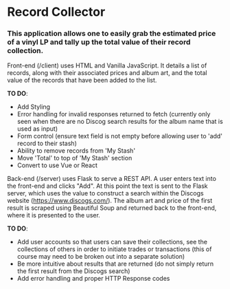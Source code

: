 # Record Collector

### This application allows one to easily grab the estimated price of a vinyl LP and tally up the total value of their record collection.

Front-end (/client) uses HTML and Vanilla JavaScript. It details a list of records, along with their associated prices and album art, and the total value of the records that have been added to the list. 

**TO DO**:
* Add Styling
* Error handling for invalid responses returned to fetch (currently only seen when there are no Discog search results for the album name that is used as input)
* Form control (ensure text field is not empty before allowing user to 'add' record to their stash)
* Ability to remove records from 'My Stash'
* Move 'Total' to top of 'My Stash' section
* Convert to use Vue or React

Back-end (/server) uses Flask to serve a REST API. A user enters text into the front-end and clicks "Add". At this point the text is sent to the Flask server, which uses the value to construct a search within the Discogs website (https://www.discogs.com/). The album art and price of the first result is scraped using Beautiful Soup and returned back to the front-end, where it is presented to the user.

**TO DO**:
* Add user accounts so that users can save their collections, see the collections of others in order to initiate trades or    transactions (this of course may need to be broken out into a separate solution)
* Be more intuitive about results that are returned (do not simply return the first result from the Discogs search)
* Add error handling and proper HTTP Response codes
